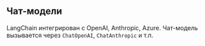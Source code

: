 ## Чат-модели

LangChain интегрирован с OpenAI, Anthropic, Azure. Чат-модель вызывается через `ChatOpenAI`, `ChatAnthropic` и т.п.
